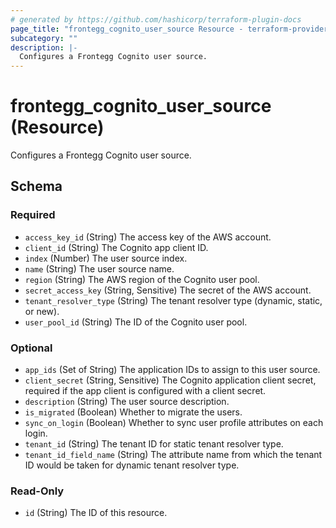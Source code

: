 ```yaml
---
# generated by https://github.com/hashicorp/terraform-plugin-docs
page_title: "frontegg_cognito_user_source Resource - terraform-provider-frontegg"
subcategory: ""
description: |-
  Configures a Frontegg Cognito user source.
---
```


# frontegg_cognito_user_source (Resource)

Configures a Frontegg Cognito user source.

<!-- schema generated by tfplugindocs -->
## Schema

### Required

- `access_key_id` (String) The access key of the AWS account.
- `client_id` (String) The Cognito app client ID.
- `index` (Number) The user source index.
- `name` (String) The user source name.
- `region` (String) The AWS region of the Cognito user pool.
- `secret_access_key` (String, Sensitive) The secret of the AWS account.
- `tenant_resolver_type` (String) The tenant resolver type (dynamic, static, or new).
- `user_pool_id` (String) The ID of the Cognito user pool.

### Optional

- `app_ids` (Set of String) The application IDs to assign to this user source.
- `client_secret` (String, Sensitive) The Cognito application client secret, required if the app client is configured with a client secret.
- `description` (String) The user source description.
- `is_migrated` (Boolean) Whether to migrate the users.
- `sync_on_login` (Boolean) Whether to sync user profile attributes on each login.
- `tenant_id` (String) The tenant ID for static tenant resolver type.
- `tenant_id_field_name` (String) The attribute name from which the tenant ID would be taken for dynamic tenant resolver type.

### Read-Only

- `id` (String) The ID of this resource.
